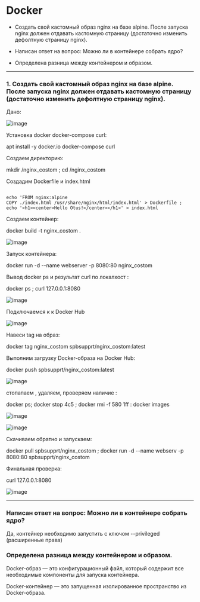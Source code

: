 # Docker

- Создать свой кастомный образ nginx на базе alpine. После запуска nginx должен отдавать кастомную страницу (достаточно изменить дефолтную страницу nginx).

- Написан ответ на вопрос: Можно ли в контейнере собрать ядро?

- Определена разница между контейнером и образом.


---

### 1. Создать свой кастомный образ nginx на базе alpine. После запуска nginx должен отдавать кастомную страницу (достаточно изменить дефолтную страницу nginx).

Дано:

![image](https://github.com/user-attachments/assets/7d92bd88-aba7-439d-94d3-e7eba92d4a6b)


Установка docker docker-compose curl:

apt install -y docker.io docker-compose curl

Создаем директорию:

mkdir /nginx_costom ; cd /nginx_costom 

Создадим Dockerfile и index.html

  
```

echo 'FROM nginx:alpine
COPY ./index.html /usr/share/nginx/html/index.html' > Dockerfile ;
echo '<h1><center>Hello Otus!</center></h1>' > index.html

```


Создаем контейнер:

docker build -t nginx_costom .

![image](https://github.com/user-attachments/assets/26b9a071-c2b6-4271-81f2-70c36e957a5f)

Запуск контейнера:

docker run -d --name webserver -p 8080:80 nginx_costom

Вывод docker ps и результат curl по локалхост :

docker ps ; curl 127.0.0.1:8080

![image](https://github.com/user-attachments/assets/bbd5b852-c07d-46cd-89d1-826177c14ed1)

Подключаемся к к Docker Hub

![image](https://github.com/user-attachments/assets/29e7555c-4fdc-405c-93c9-8a225e0246bc)

Навеси tag на образ:

docker tag nginx_costom spbsupprt/nginx_costom:latest

Выполним загрузку Docker-образа на Docker Hub:

docker push spbsupprt/nginx_costom:latest

![image](https://github.com/user-attachments/assets/2efe1154-059a-4dea-8a2e-80895ad87187)


стопапаем , удаляем, проверяем наличие :

docker ps; docker stop 4c5 ; docker rmi -f 580 1ff : docker images


![image](https://github.com/user-attachments/assets/270e0475-0552-4389-a7d8-9b5616bd83c8)


![image](https://github.com/user-attachments/assets/cb3e640c-6bee-4c71-87af-04e0e3d83a91)



Скачиваем обратно и запускаем:

docker pull spbsupprt/nginx_costom ; docker run -d --name webserv -p 8080:80 spbsupprt/nginx_costom

Финальная проверка:

curl 127.0.0.1:8080


![image](https://github.com/user-attachments/assets/781b3bab-9ddb-4ced-a785-45c93030bfcd)


---

### Написан ответ на вопрос: Можно ли в контейнере собрать ядро?

Да, контейнер необходимо запустить с ключом --privileged (расширенные права)


### Определена разница между контейнером и образом.


Docker-образ — это конфигурационный файл, который содержит все необходимые компоненты для запуска контейнера.

Docker-контейнер — это запущенная изолированное пространство из Docker-образа.



